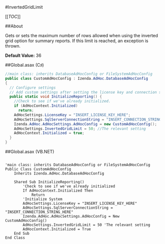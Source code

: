 #InvertedGridLimit

[[_TOC_]]

##About

Gets or sets the maximum number of rows allowed when using the inverted grid option for summary reports. If this limit is reached, an exception is thrown.

**Default Value:** 36

##Global.asax (C♯)

```csharp
//main class: inherits DatabaseAdHocConfig or FileSystemAdHocConfig
public class CustomAdHocConfig : Izenda.AdHoc.DatabaseAdHocConfig
{
  // Configure settings
  // Add custom settings after setting the license key and connection string by overriding the ConfigureSettings() method
  public static void InitializeReporting() {
    //Check to see if we've already initialized.
    if (AdHocContext.Initialized)
      return;
    AdHocSettings.LicenseKey = "INSERT_LICENSE_KEY_HERE";
    AdHocSettings.SqlServerConnectionString = "INSERT_CONNECTION_STRING_HERE";
    Izenda.AdHoc.AdHocSettings.AdHocConfig = new CustomAdHocConfig();
    AdHocSettings.InvertedGridLimit = 50; //The relevant setting
    AdHocContext.Initialized = true;
  }
}
```

##Global.asax (VB.NET)

```visualbasic

'main class: inherits DatabaseAdHocConfig or FileSystemAdHocConfig
Public Class CustomAdHocConfig
    Inherits Izenda.AdHoc.DatabaseAdHocConfig

    Shared Sub InitializeReporting()
        'Check to see if we've already initialized
        If AdHocContext.Initialized Then
            Return
        'Initialize System
        AdHocSettings.LicenseKey = "INSERT_LICENSE_KEY_HERE"
        AdHocSettings.SqlServerConnectionString = "INSERT_CONNECTION_STRING_HERE"
        Izenda.AdHoc.AdHocSettings.AdHocConfig = New CustomAdHocConfig()
        AdHocSettings.InvertedGridLimit = 50 'The relevant setting
        AdHocContext.Initialized = True
    End Sub
End Class
```